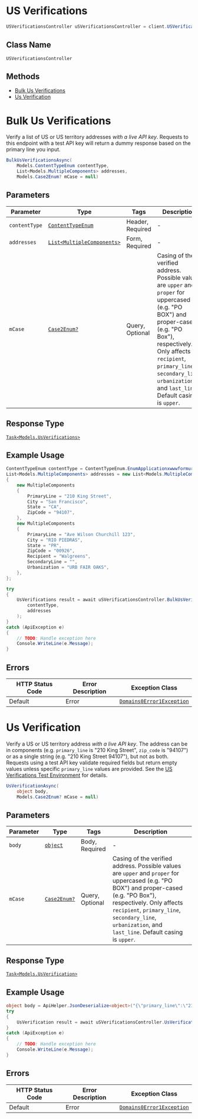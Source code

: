 # US Verifications

```csharp
USVerificationsController uSVerificationsController = client.USVerificationsController;
```

## Class Name

`USVerificationsController`

## Methods

* [Bulk Us Verifications](../../doc/controllers/us-verifications.md#bulk-us-verifications)
* [Us Verification](../../doc/controllers/us-verifications.md#us-verification)


# Bulk Us Verifications

Verify a list of US or US territory addresses _with a live API key_. Requests to this endpoint with a test API key will return a dummy response based on the primary line you input.

```csharp
BulkUsVerificationsAsync(
    Models.ContentTypeEnum contentType,
    List<Models.MultipleComponents> addresses,
    Models.Case2Enum? mCase = null)
```

## Parameters

| Parameter | Type | Tags | Description |
|  --- | --- | --- | --- |
| `contentType` | [`ContentTypeEnum`](../../doc/models/content-type-enum.md) | Header, Required | - |
| `addresses` | [`List<MultipleComponents>`](../../doc/models/multiple-components.md) | Form, Required | - |
| `mCase` | [`Case2Enum?`](../../doc/models/case-2-enum.md) | Query, Optional | Casing of the verified address. Possible values are `upper` and `proper` for uppercased (e.g. "PO BOX") and proper-cased (e.g. "PO Box"), respectively. Only affects `recipient`, `primary_line`, `secondary_line`, `urbanization`, and `last_line`. Default casing is `upper`. |

## Response Type

[`Task<Models.UsVerifications>`](../../doc/models/us-verifications.md)

## Example Usage

```csharp
ContentTypeEnum contentType = ContentTypeEnum.EnumApplicationxwwwformurlencoded;
List<Models.MultipleComponents> addresses = new List<Models.MultipleComponents>
{
    new MultipleComponents
    {
        PrimaryLine = "210 King Street",
        City = "San Francisco",
        State = "CA",
        ZipCode = "94107",
    },
    new MultipleComponents
    {
        PrimaryLine = "Ave Wilson Churchill 123",
        City = "RIO PIEDRAS",
        State = "PR",
        ZipCode = "00926",
        Recipient = "Walgreens",
        SecondaryLine = "",
        Urbanization = "URB FAIR OAKS",
    },
};

try
{
    UsVerifications result = await uSVerificationsController.BulkUsVerificationsAsync(
        contentType,
        addresses
    );
}
catch (ApiException e)
{
    // TODO: Handle exception here
    Console.WriteLine(e.Message);
}
```

## Errors

| HTTP Status Code | Error Description | Exception Class |
|  --- | --- | --- |
| Default | Error | [`Domains0Error1Exception`](../../doc/models/domains-0-error-1-exception.md) |


# Us Verification

Verify a US or US territory address _with a live API key_. The address can be in components (e.g. `primary_line` is "210 King Street", `zip_code` is "94107") or as a single string (e.g. "210 King Street 94107"), but not as both. Requests using a test API key validate required fields but return empty values unless specific `primary_line` values are provided. See the [US Verifications Test Environment](#section/US-Verifications-Test-Env) for details.

```csharp
UsVerificationAsync(
    object body,
    Models.Case2Enum? mCase = null)
```

## Parameters

| Parameter | Type | Tags | Description |
|  --- | --- | --- | --- |
| `body` | [`object`](../../doc/models/m-object-enum.md) | Body, Required | - |
| `mCase` | [`Case2Enum?`](../../doc/models/case-2-enum.md) | Query, Optional | Casing of the verified address. Possible values are `upper` and `proper` for uppercased (e.g. "PO BOX") and proper-cased (e.g. "PO Box"), respectively. Only affects `recipient`, `primary_line`, `secondary_line`, `urbanization`, and `last_line`. Default casing is `upper`. |

## Response Type

[`Task<Models.UsVerification>`](../../doc/models/us-verification.md)

## Example Usage

```csharp
object body = ApiHelper.JsonDeserialize<object>("{\"primary_line\":\"210 King Street\",\"city\":\"San Francisco\",\"state\":\"CA\",\"zip_code\":\"94107\"}");
try
{
    UsVerification result = await uSVerificationsController.UsVerificationAsync(body);
}
catch (ApiException e)
{
    // TODO: Handle exception here
    Console.WriteLine(e.Message);
}
```

## Errors

| HTTP Status Code | Error Description | Exception Class |
|  --- | --- | --- |
| Default | Error | [`Domains0Error1Exception`](../../doc/models/domains-0-error-1-exception.md) |

